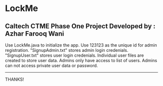 # LockMe
Caltech CTME Phase One Project
Developed by : Azhar Farooq Wani
-------------------------------------------

Use LockMe.java to initialize the app.
Use 123123 as the unique id for admin registration.
"SignupAdmin.txt" stores admin login credenials.
"SignupUser.txt" stores user login credenials.
Individual user files are created to store user data.
Admins only have access to list of users.
Admins can not access private user data or password.

---------------------------------------------

THANKS!

